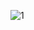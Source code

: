 ![1](https://user-images.githubusercontent.com/51047310/163325542-c911f8d8-5f0b-4a3b-8703-19949eb1702b.png)
